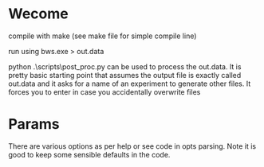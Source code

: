 # Wecome

compile with make (see make file for simple compile line)

run using bws.exe > out.data

python .\scripts\post_proc.py can be used to process the out.data. It is pretty basic starting point 
that assumes the output file is exactly called out.data and it asks for a name of an experiment to generate other files. 
It forces you to enter in case you accidentally overwrite files

# Params

There are various options as per help or see code in opts parsing. Note it is good to keep some sensible defaults in the code.

